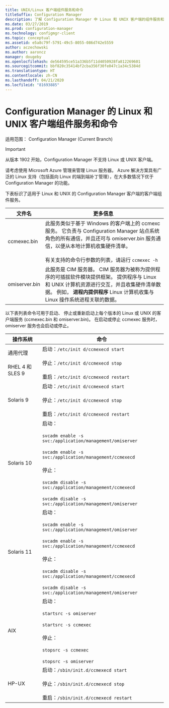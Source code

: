 ```yaml
---
title: UNIX/Linux 客户端组件服务和命令
titleSuffix: Configuration Manager
description: 了解 Configuration Manager 中 Linux 和 UNIX 客户端的组件服务和命令。
ms.date: 03/27/2019
ms.prod: configuration-manager
ms.technology: configmgr-client
ms.topic: conceptual
ms.assetid: e5a8c79f-5791-49c5-8055-086d742e5559
author: aczechowski
ms.author: aaroncz
manager: dougeby
ms.openlocfilehash: de564595ce51a336b5f11d4050928fa812269601
ms.sourcegitcommit: bbf820c35414bf2cba356f30fe047c1a34c5384d
ms.translationtype: HT
ms.contentlocale: zh-CN
ms.lasthandoff: 04/21/2020
ms.locfileid: "81693885"
---
```

# <a name="linux-and-unix-clients-component-services-and-commands-for-configuration-manager"></a>Configuration Manager 的 Linux 和 UNIX 客户端组件服务和命令

适用范围：  Configuration Manager (Current Branch)

> [!Important]  
> 从版本 1902 开始，Configuration Manager 不支持 Linux 或 UNIX 客户端。 
> 
> 请考虑使用 Microsoft Azure 管理来管理 Linux 服务器。 Azure 解决方案具有广泛的 Linux 支持（包括面向 Linux 的端到端补丁管理），在大多数情况下优于 Configuration Manager 的功能。


 下表标识了适用于 Linux 和 UNIX 的 Configuration Manager 客户端的客户端组件服务。  

|文件名|更多信息|  
|---------------|----------------------|  
|ccmexec.bin|此服务类似于基于 Windows 的客户端上的 ccmexc 服务。 它负责与 Configuration Manager 站点系统角色的所有通信，并且还可与 omiserver.bin 服务通信，以便从本地计算机收集硬件清单。<br /><br /> 有关支持的命令行参数的列表，请运行 `ccmexec -h`|  
|omiserver.bin|此服务是 CIM 服务器。 CIM 服务器为被称为提供程序的可插拔软件模块提供框架。 提供程序与 Linux 和 UNIX 计算机资源进行交互，并且收集硬件清单数据。 例如， **进程内提供程序** Linux 计算机收集与 Linux 操作系统进程关联的数据。|  

 以下表列表命令可用于启动、 停止或重新启动上每个版本的 Linux 或 UNIX 的客户端服务 (ccmexec.bin 和 omiserver.bin)。 在启动或停止 ccmexec 服务时，omiserver 服务也会启动或停止。  

|操作系统|命令|  
|----------------------|--------------|  
|通用代理<br /><br /> RHEL 4 和 SLES 9|启动：`/etc/init d/ccmexecd start`<br /><br /> 停止：`/etc/init d/ccmexecd stop`<br /><br /> 重启：`/etc/init d/ccmexecd restart`|  
|Solaris 9|启动：`/etc/init d/ccmexecd start`<br /><br /> 停止：`/etc/init d/ccmexecd stop`<br /><br /> 重启：`/etc/init d/ccmexecd restart`|  
|Solaris 10|启动：<br /><br /> `svcadm enable -s svc:/application/management/omiserver`<br /><br /> `svcadm enable -s svc:/application/management/ccmexecd`<br /><br /> 停止：<br /><br /> `svcadm disable -s svc:/application/management/ccmexecd`<br /><br /> `svcadm disable -s svc:/application/management/omiserver`|  
|Solaris 11|启动：<br /><br /> `svcadm enable -s svc:/application/management/omiserver`<br /><br /> `svcadm enable -s svc:/application/management/ccmexecd`<br /><br /> 停止：<br /><br /> `svcadm disable -s svc:/application/management/ccmexecd`<br /><br /> `svcadm disable -s svc:/application/management/omiserver`|  
|AIX|启动：<br /><br /> `startsrc -s omiserver`<br /><br /> `startsrc -s ccmexec`<br /><br /> 停止：<br /><br /> `stopsrc -s ccmexec`<br /><br /> `stopsrc -s omiserver`|  
|HP-UX|启动：`/sbin/init.d/ccmexecd start`<br /><br /> 停止：`/sbin/init.d/ccmexecd stop`<br /><br /> 重启：`/sbin/init.d/ccmexecd restart`|  
